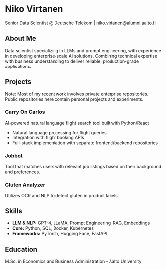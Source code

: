 # Niko Virtanen
Senior Data Scientist @ Deutsche Telekom | niko.virtanen@alumni.aalto.fi

## About Me
Data scientist specializing in LLMs and prompt engineering, with experience in developing enterprise-scale AI solutions. Combining technical expertise with business understanding to deliver reliable, production-grade applications.

## Projects
Note: Most of my recent work involves private enterprise repositories. Public repositories here contain personal projects and experiments.

### Carry On Carlos
AI-powered natural language flight search tool built with Python/React
- Natural language processing for flight queries
- Integration with flight booking APIs
- Full-stack implementation with separate frontend/backend repositories

### Jobbot
Tool that matches users with relevant job listings based on their background and preferences.

### Gluten Analyzer
Utilizes OCR and NLP to detect gluten in product labels.

## Skills
- **LLM & NLP:** GPT-4, LLaMA, Prompt Engineering, RAG, Embeddings
- **Core:** Python, SQL, Docker, Kubernetes
- **Frameworks:** PyTorch, Hugging Face, FastAPI

## Education
M.Sc. in Economics and Business Administration - Aalto University
